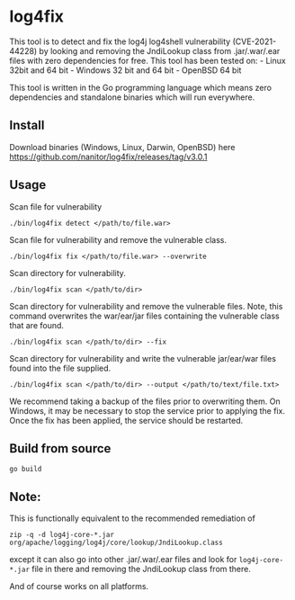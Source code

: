 # log4fix
This tool is to detect and fix the log4j log4shell vulnerability (CVE-2021-44228) by looking and removing the JndiLookup class from .jar/.war/.ear files with zero dependencies for free.
This tool has been tested on:
    - Linux 32bit and 64 bit
    - Windows 32 bit and 64 bit
    - OpenBSD 64 bit

This tool is written in the Go programming language which means zero dependencies and standalone binaries which will run everywhere.

## Install
Download binaries (Windows, Linux, Darwin, OpenBSD) here https://github.com/nanitor/log4fix/releases/tag/v3.0.1

## Usage

Scan file for vulnerability
```
./bin/log4fix detect </path/to/file.war>
```

Scan file for vulnerability and remove the vulnerable class.
```
./bin/log4fix fix </path/to/file.war> --overwrite
```

Scan directory for vulnerability.
```
./bin/log4fix scan </path/to/dir>
```

Scan directory for vulnerability and remove the vulnerable files. Note, this command overwrites the war/ear/jar files containing the vulnerable class that are found.
```
./bin/log4fix scan </path/to/dir> --fix
```

Scan directory for vulnerability and write the vulnerable jar/ear/war files found into the file supplied.
```
./bin/log4fix scan </path/to/dir> --output </path/to/text/file.txt>
```

We recommend taking a backup of the files prior to overwriting them.
On Windows, it may be necessary to stop the service prior to applying the fix.
Once the fix has been applied, the service should be restarted.

## Build from source
```
go build
```

## Note:
This is functionally equivalent to the recommended remediation of
```
zip -q -d log4j-core-*.jar org/apache/logging/log4j/core/lookup/JndiLookup.class
```
except it can also go into other .jar/.war/.ear files and look for `log4j-core-*.jar` file in there and
removing the JndiLookup class from there.

And of course works on all platforms.
